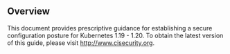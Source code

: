 ## Overview

This document provides prescriptive guidance for establishing a secure configuration posture for Kubernetes 1.19 - 1.20. To obtain the latest version of this guide, please visit http://www.cisecurity.org. 